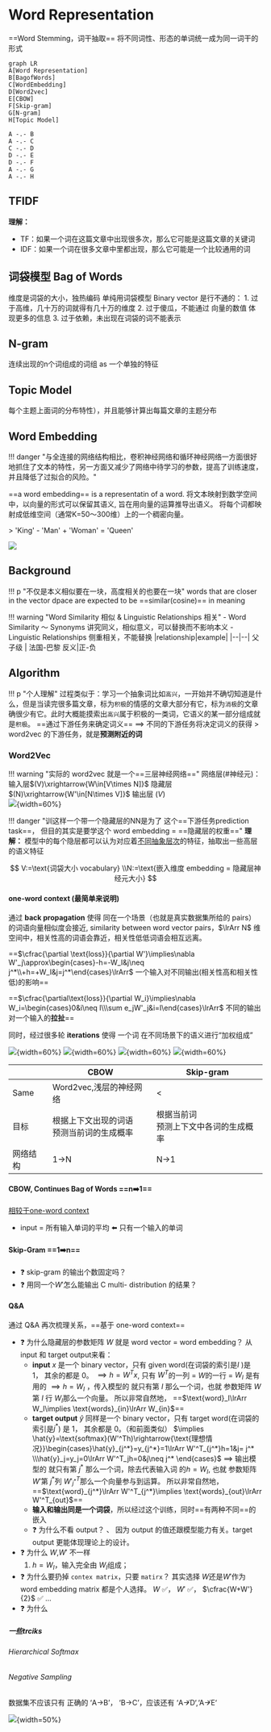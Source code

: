 # Word Representation

==Word Stemming，词干抽取== 将不同词性、形态的单词统一成为同一词干的形式

``` mermaid
graph LR
A[Word Representation]
B[BagofWords]
C[WordEmbedding]
D[Word2vec]
E[CBOW]
F[Skip-gram]
G[N-gram]
H[Topic Model]

A -.- B
A -.- C
C -.- D
D -.- E
D -.- F
A -.- G
A -.- H
```

## TFIDF

**理解：**

- TF：如果一个词在这篇文章中出现很多次，那么它可能是这篇文章的关键词
- IDF：如果一个词在很多文章中里都出现，那么它可能是一个比较通用的词

## 词袋模型 Bag of Words

维度是词袋的大小，独热编码
单纯用词袋模型 Binary vector 是行不通的：
    1. 过于高维，几十万的词就得有几十万的维度
    2. 过于傻瓜，不能通过 向量的数值 体现更多的信息
    3. 过于依赖，未出现在词袋的词不能表示

## N-gram

连续出现的n个词组成的词组 as 一个单独的特征

## Topic Model

每个主题上面词的分布特性），并且能够计算出每篇文章的主题分布

## Word Embedding

!!! danger "与全连接的网络结构相比，卷积神经网络和循环神经网络一方面很好地抓住了文本的特性，另一方面又减少了网络中待学习的参数，提高了训练速度，并且降低了过拟合的风险。"

==a word embedding== is a representatin of a word.
将文本映射到数学空间中，以向量的形式可以保留其语义, 旨在用向量的运算推导出语义。
将每个词都映射成低维空间（通常K=50～300维）上的一个稠密向量。

<div class="grid" markdown>
> 'King' - 'Man' + 'Woman' = 'Queen'

![](./pics/embedding_1.png)
</div>

## Background

!!! p "不仅是本义相似要在一块，高度相关的也要在一块"
    words that are closer in the vector dpace are expected to be ==similar(cosine)== in meaning

!!! warning "Word Similarity 相似 & Linguistic Relationships 相关"
    - Word Similarity ～ Synonyms
        讲究同义，相似意义，可以替换而不影响本义
    - Linguistic Relationships
        侧重相关，不能替换
        |relationship|example|
        |--|--|
        父子级 | 法国-巴黎
        反义|正-负

## Algorithm

!!! p "个人理解"
    过程类似于：学习一个抽象词比如`高兴`，一开始并不确切知道是什么，但是当读完很多篇文章，标为`积极`的情感的文章大部分有它，标为`消极`的文章确很少有它。此时大概能摸索出`高兴`属于积极的一类词，它语义的某一部分组成就是`积极`。
    ==通过下游任务来确定词义== $\implies$ 不同的下游任务将决定词义的获得
    > word2vec 的下游任务，就是**预测附近的词**

### Word2Vec

!!! warning "实际的 word2vec 就是一个==三层神经网络=="
    网络层(#神经元)：输入层$(V)\xrightarrow{W\in[V\times N]}$ 隐藏层$(N)\xrightarrow{W'\in[N\times V]}$ 输出层 $(V)$  
    ![](./pics/embedding_2.png){width=60%}

!!! danger "训这样一个带一个隐藏层的NN是为了 这个==下游任务prediction task==， 但目的其实是要学这个 word embedding = ==隐藏层的权重=="
    **理解：** 模型中的每个隐层都可以认为对应着<u>不同抽象层次</u>的特征，抽取出一些高层的语义特征

$$
V:=\text{词袋大小 vocabulary}
\\N:=\text{嵌入维度 embedding = 隐藏层神经元大小}
$$

#### one-word context (最简单来说明)

通过 **back propagation** 使得 同在一个场景（也就是真实数据集所给的 pairs）的词语向量相似度会接近, similarity between word vector pairs，$\lrArr N$ 维空间中，相关性高的词语会靠近，相关性低低词语会相互远离。

==$\cfrac{\partial \text{loss}}{\partial W'}\implies\nabla W'_j\approx\begin{cases}-h=-W_I&j\neq j^*\\+h=+W_I&j=j^*\end{cases}\lrArr$ 一个输入对不同输出(相关性高和相关性低)的影响==

==$\cfrac{\partial\text{loss}}{\partial W_i}\implies\nabla W_i=\begin{cases}0&i\neq I\\\sum e_jW'_j&i=I\end{cases}\lrArr$ 不同的输出对一个输入的**拉扯**==

同时，经过很多轮 **iterations** 使得 一个词 在不同场景下的语义进行“加权组成”

![](./pics/embedding_3.png){width=60%}
![](./pics/embedding_4.png){width=60%}
![](./pics/embedding_5.png){width=60%}
![](./pics/embedding_6.png){width=60%}

||CBOW|Skip-gram|
|--|--|--|
|Same|Word2vec,浅层的神经网络|<|
|目标|根据上下文出现的词语<br>预测当前词的生成概率|根据当前词<br>预测上下文中各词的生成概率|
|网络结构|1->N|N->1|

#### CBOW, Continues Bag of Words ==n➡️1==

<u>相较于one-word context</u>

- input = 所有输入单词的平均 ⬅️ 只有一个输入的单词

#### Skip-Gram ==1➡️n==

- :question: skip-gram 的输出个数固定吗？
- :question: 用同一个$W'$怎么能输出 C multi- distribution 的结果？

#### Q&A

通过 Q&A 再次梳理关系，==基于 one-word context==

- :question: 为什么隐藏层的参数矩阵 $W$ 就是 word vector = word embedding？
从 input 和 target output来看：
  - **input** $x$ 是一个 binary vector，只有 given word(在词袋的索引是$I$ )是 1， 其余的都是 0。
    $\implies h=W^Tx$, 只有 $W^T$的一列 = $W$的一行 = $W_I$ 是有用的
  $\implies h=W_I$ ，传入模型的 就只有第 $I$ 那么一个词，也就 参数矩阵 $W$ 第 $I$ 行 $W_I$那么一个向量。
  所以非常自然地， ==$\text{word}_I\lrArr W_I\implies \text{words}_{in}\lrArr W_{in}$==
  - **target output** $\hat{y}$ 同样是一个 binary vector，只有 target word(在词袋的索引是$j^*$) 是 1， 其余都是 0。（和前面类似）
  $\implies \hat{y}=\text{softmax}(W'^Th)\rightarrow{\text{理想情况}}\begin{cases}\hat{y}_{j^*}=y_{j^*}=1\lrArr W'^T_{j^*}h=1&j= j^* \\\hat{y}_j=y_j=0\lrArr W'^T_jh=0&j\neq j^* \end{cases}$
  $\implies$ 输出模型的 就只有第 $j^*$ 那么一个词，除去代表输入词 的$h=W_I$, 也就 参数矩阵 $W'$第 $j^*$列 $W'^T_{j^*}$那么一个向量参与到运算。
  所以非常自然地， ==$\text{word}_{j^*}\lrArr W'^T_{j^*}\implies \text{words}_{out}\lrArr W'^T_{out}$==
  - **输入和输出同是一个词袋**，所以经过这个训练，同时==有两种不同==的嵌入
  - :question: 为什么不看 output？ 、
    因为 output 的值还跟模型能力有关。target output 更能体现理论上的设计。
- :question: 为什么 $W$,$W'$ 不一样
  1. $h=W_I$，输入完全由 $W_I$组成；
- :question: 为什么要扔掉 `contex matrix`，只要 `matirx`？
    其实选择 $W$还是$W'$作为 word embedding matrix 都是个人选择。
    $W$ ✅， $W'$ ✅， $\cfrac{W+W'}{2}$ ✅   ...
- :question: 为什么

##### 一些trciks

###### Hierarchical Softmax

###### Negative Sampling

数据集不应该只有 正确的 ‘A$\rightarrow$B’， ‘B$\rightarrow$C’，应该还有 ‘A$\nrightarrow$D‘,‘A$\nrightarrow$E‘

![](./pics/embedding_7.png){width=50%}

